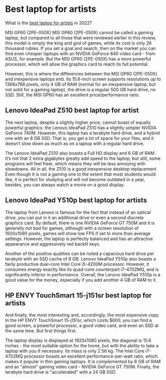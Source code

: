 # Best laptop for artists
What is the <a href="https://qualified.one/blog/design/best-laptop-for-artists/">best laptop for artists</a> in 2022?

MSI GP60 (2PE-050X)
MSI GP60 (2PE-050X) cannot be called a gaming laptop, but compared to all those that were reviewed earlier in this review, this model is simply the king and god of games, while its cost is only 26 thousand rubles. If you set a goal and search, then on the market you can find even cheaper laptops with an NVIDIA GeForce 840 video card - from ASUS, for example. But the MSI GP60 (2PE-050X) has a more powerful processor, which will allow the graphics card to reach its full potential.

However, this is where the differences between the MSI GP60 (2PE-050X) and inexpensive laptops end. Its 15.6-inch screen supports resolutions up to 1366x768 pixels, only 4 GB of RAM (normal for an inexpensive laptop, but not solid for a gaming laptop), the drive is a regular 500 GB hard drive, no SSD. Still, the MSI GP60 has an excellent price/performance ratio.

## Lenovo IdeaPad Z510 best laptop for artist
The next laptop, despite a slightly higher price, cannot boast of equally powerful graphics: the Lenovo IdeaPad Z510 has a slightly simpler NVIDIA GeForce 740M. However, this laptop has a terabyte hard drive, and a hybrid one with an 8 GB SSD. That is, you get a lot of space for your files, and it doesn’t slow down as much as on a laptop with a regular hard drive.

The Lenovo IdeaPad Z510 also boasts a Full HD display and 6 GB of RAM. It’s not that 2 extra gigabytes greatly add speed to the laptop, but still, some programs will feel freer, which means they will be less annoying with slowdowns. All in all, the Z510 is a good inexpensive desktop replacement. Even though it is not a gaming one to the extent that most students would like, it is perfect for studying and will not become outdated in a year, besides, you can always watch a movie on a good display.

## Lenovo IdeaPad Y510p best laptop for artists
The laptop from Lenovo is famous for the fact that instead of an optical drive, you can put in it an additional drive or even a second discrete graphics card. By default, there is one NVIDIA GeForce GT 750M and it is generally not bad for games, although with a screen resolution of 1920x1080 pixels, games will show low FPS if set to more than average settings. However, the laptop is perfectly balanced and has an attractive appearance and aggressively red backlit keys.

Another of the positive qualities can be noted a capacious hard drive per terabyte with an SSD cache of 8 GB. Lenovo IdeaPad Y510p also boasts a fairly productive dual-core Intel Core i5-4200M processor. However, it consumes energy exactly like its quad-core counterpart i7-4702MQ, and is significantly inferior in performance. Overall, the Lenovo IdeaPad Y510p is a good value for the money, especially if you add another 4 GB of RAM to it.

## HP ENVY TouchSmart 15-j151sr best laptop for artists
And finally, the most interesting and, accordingly, the most expensive copy. In the HP ENVY TouchSmart 15-j151sr, which costs $600, you can find a good screen, a powerful processor, a good video card, and even an SSD at the same time. But first things first.

The laptop display is displayed at 1920x1080 pixels, the diagonal is 15.6 inches - the most suitable option for the home, but with the ability to take a laptop with you if necessary. Its mass is only 2.56 kg. The Intel Core i7-4702MQ processor boasts an excellent performance-per-watt ratio, which makes it popular in thin gaming laptops. It is complemented by 8 GB of RAM and an "almost" gaming video card - NVIDIA GeForce GT 750M. Finally, the terabyte hard drive is "accelerated" with a 24 GB SSD.
